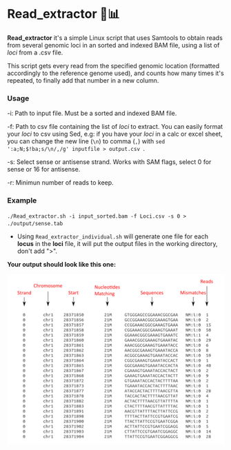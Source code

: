 # Read_extractor 🧬📊

**Read_extractor** it's a simple Linux script that uses Samtools to obtain reads from several genomic loci in an sorted and indexed BAM file, using a list of *loci* from a .csv file. 

This script gets every read from the specified genomic location (formatted accordingly to the reference genome used), and counts how many times it's repeated, to finally add that number in a new column.

### Usage

-i: Path to input file. Must be a sorted and indexed BAM file.

-f: Path to csv file containing the list of *loci* to extract. You can easily format your *loci* to csv using Sed, e.g: if you have your *loci* in a calc or excel sheet, you can change the new line (`\n`) to comma (`,`) with `sed ':a;N;$!ba;s/\n/,/g' inputfile > output.csv `.

-s: Select sense or antisense strand. Works with SAM flags, select 0 for sense or 16 for antisense.

-r: Minimun number of reads to keep.

### Example

`./Read_extractor.sh -i input_sorted.bam -f Loci.csv -s 0 > ./output/sense.tab`

* Using `Read_extractor_individual.sh` will generate one file for each **locus** in the **loci** file, it will put the output files in the working directory, don't add ">".


**Your output should look like this one:**

![plot](Reads.png)
